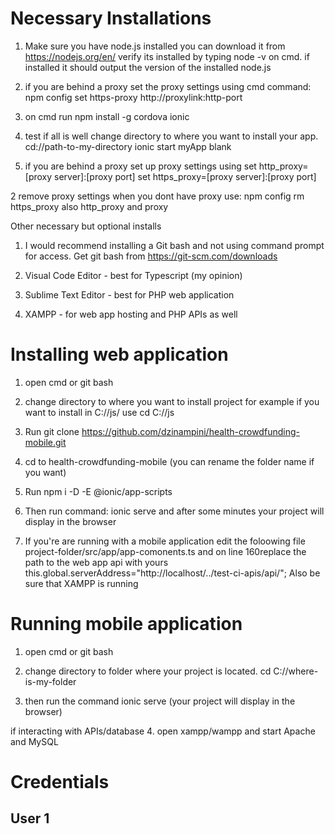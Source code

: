 # Necessary Installations 
1. Make sure you have node.js installed
you can download it from https://nodejs.org/en/
verify its installed by typing node -v on cmd. if installed it should output the version of the installed node.js

2. if you are behind a proxy set the proxy settings using cmd command: npm config set https-proxy http://proxylink:http-port

3. on cmd run npm install -g cordova ionic

4. test if all is well 
	change directory to where you want to install your app. cd://path-to-my-directory
	ionic start myApp blank

5. if you are behind a proxy set up proxy settings using 
set http_proxy=[proxy server]:[proxy port]
set https_proxy=[proxy server]:[proxy port]

2 remove proxy settings when you dont have proxy use: 
npm config rm https_proxy
also http_proxy and proxy 


Other necessary but optional installs 
1. I would recommend installing a Git bash and not using command prompt for access. Get git bash from https://git-scm.com/downloads

2. Visual Code Editor - best for Typescript (my opinion)

3. Sublime Text Editor - best for PHP web application 

4. XAMPP - for web app hosting and PHP APIs as well

# Installing web application 
1. open cmd or git bash 

2. change directory to where you want to install project 
for example if you want to install in C://js/ use cd C://js

3. Run git clone https://github.com/dzinampini/health-crowdfunding-mobile.git

4. cd to health-crowdfunding-mobile 
(you can rename the folder name if you want)

5. Run npm i -D -E @ionic/app-scripts

6. Then run command: ionic serve and after some minutes your project will display in the browser

7. If you're are running with a mobile application 
edit the foloowing file 
project-folder/src/app/app-comonents.ts 
and on line 160replace the path to the web app api with yours 
this.global.serverAddress="http://localhost/../test-ci-apis/api/";
Also be sure that XAMPP is running 


# Running mobile application 

1. open cmd or git bash

2. change directory to folder where your project is located. 
	cd C://where-is-my-folder

3. then run the command 
	ionic serve (your project will display in the browser)

if interacting with APIs/database 
4. open xampp/wampp and start Apache and MySQL



# Credentials 
## User 1

